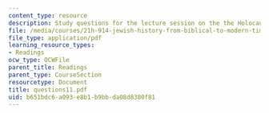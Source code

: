 ```yaml
---
content_type: resource
description: Study questions for the lecture session on the the Holocaust.
file: /media/courses/21h-914-jewish-history-from-biblical-to-modern-times-fall-2007/b651bdc6a093e8b1b9bbda08d8380f81_questions11.pdf
file_type: application/pdf
learning_resource_types:
- Readings
ocw_type: OCWFile
parent_title: Readings
parent_type: CourseSection
resourcetype: Document
title: questions11.pdf
uid: b651bdc6-a093-e8b1-b9bb-da08d8380f81
---
```

